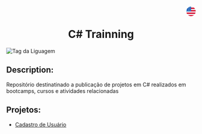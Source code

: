 <a href="https://github.com/rafaelrvital/CSharp-Trainning/blob/main/README.md"><img src="https://github.com/rafaelrvital/rafaelrvital/blob/main/assets/flags/us.png" width="25" align="right" title="Change to english"></a>

<br>

<div align=center>

# C# Trainning

</div>

![Tag da Liguagem](https://img.shields.io/badge/Visual%20Studio-CSharp-orange)

## Description:

Repositório destinatinado a publicação de projetos em C# realizados em bootcamps, cursos e atividades relacionadas

## Projetos:

- <a href="https://github.com/rafaelrvital/CSharp-Trainning/tree/main/CadastroUsuario">Cadastro de Usuário</a>